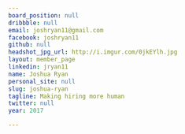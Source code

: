 ```yaml
---
board_position: null
dribbble: null
email: joshryan11@gmail.com
facebook: joshryan11
github: null
headshot_jpg_url: http://i.imgur.com/0jkEYlh.jpg
layout: member_page
linkedin: jryan11
name: Joshua Ryan
personal_site: null
slug: joshua-ryan
tagline: Making hiring more human
twitter: null
year: 2017

---
```

